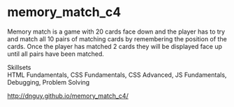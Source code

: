 # memory_match_c4
Memory match is a game with 20 cards face down and the player has to try and match all 10 pairs of matching cards by remembering the position of the cards. Once the player has matched 2 cards they will be displayed face up until all pairs have been matched. 

Skillsets<br>
HTML Fundamentals,		CSS Fundamentals,		CSS Advanced,			JS Fundamentals,		Debugging,	Problem Solving

http://dnguy.github.io/memory_match_c4/
